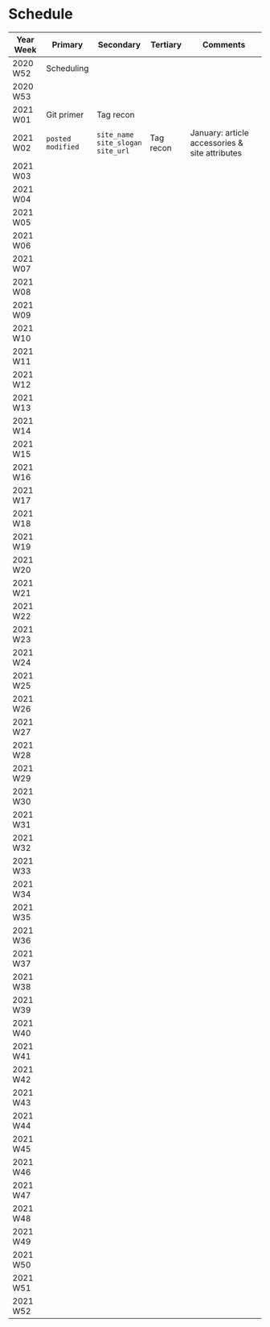 # Schedule

| Year Week | Primary | Secondary | Tertiary | Comments |
|-----------|---------|-----------|----------|----------|
| 2020 W52 | Scheduling |           |          |          |
| 2020 W53 |         |           |          |          |
| 2021 W01 | Git primer | Tag recon |          |          |
| 2021 W02 | `posted`<br/>`modified` | `site_name`<br/>`site_slogan`<br/>`site_url` | Tag recon | January: article accessories & site attributes |
| 2021 W03 |         |           |          |          |
| 2021 W04 |         |           |          |          |
| 2021 W05 |         |           |          |          |
| 2021 W06 |         |           |          |          |
| 2021 W07 |         |           |          |          |
| 2021 W08 |         |           |          |          |
| 2021 W09 |         |           |          |          |
| 2021 W10 |         |           |          |          |
| 2021 W11 |         |           |          |          |
| 2021 W12 |         |           |          |          |
| 2021 W13 |         |           |          |          |
| 2021 W14 |         |           |          |          |
| 2021 W15 |         |           |          |          |
| 2021 W16 |         |           |          |          |
| 2021 W17 |         |           |          |          |
| 2021 W18 |         |           |          |          |
| 2021 W19 |         |           |          |          |
| 2021 W20 |         |           |          |          |
| 2021 W21 |         |           |          |          |
| 2021 W22 |         |           |          |          |
| 2021 W23 |         |           |          |          |
| 2021 W24 |         |           |          |          |
| 2021 W25 |         |           |          |          |
| 2021 W26 |         |           |          |          |
| 2021 W27 |         |           |          |          |
| 2021 W28 |         |           |          |          |
| 2021 W29 |         |           |          |          |
| 2021 W30 |         |           |          |          |
| 2021 W31 |         |           |          |          |
| 2021 W32 |         |           |          |          |
| 2021 W33 |         |           |          |          |
| 2021 W34 |         |           |          |          |
| 2021 W35 |         |           |          |          |
| 2021 W36 |         |           |          |          |
| 2021 W37 |         |           |          |          |
| 2021 W38 |         |           |          |          |
| 2021 W39 |         |           |          |          |
| 2021 W40 |         |           |          |          |
| 2021 W41 |         |           |          |          |
| 2021 W42 |         |           |          |          |
| 2021 W43 |         |           |          |          |
| 2021 W44 |         |           |          |          |
| 2021 W45 |         |           |          |          |
| 2021 W46 |         |           |          |          |
| 2021 W47 |         |           |          |          |
| 2021 W48 |         |           |          |          |
| 2021 W49 |         |           |          |          |
| 2021 W50 |         |           |          |          |
| 2021 W51 |         |           |          |          |
| 2021 W52 |         |           |          |          |
